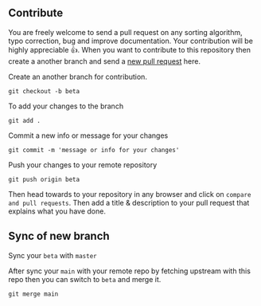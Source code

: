 ## Contribute

You are freely welcome to send a pull request on any sorting algorithm, typo correction, bug and improve documentation. Your contribution will be highly appreciable :thumbsup:. When you want to contribute to this repository then create a another branch and send a [new pull request](https://github.com/Blaze-Stars/Image-Filter-Application/compare) here.

Create an another branch for contribution.

```git
git checkout -b beta
```

To add your changes to the branch

```git
git add .
```

Commit a new info or message for your changes

```git
git commit -m 'message or info for your changes'
```

Push your changes to your remote repository

```git
git push origin beta
```

Then head towards to your repository in any browser and click on `compare and pull requests`. Then add a title & description to your pull request that explains what you have done.
## Sync of new branch

Sync your `beta` with `master`

After sync your `main` with your remote repo by fetching upstream with this repo then you can switch to `beta` and merge it.

```
git merge main
```
